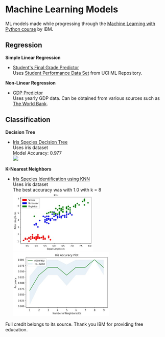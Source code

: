 # Machine Learning Models

ML models made while progressing through the <a href="https://cognitiveclass.ai/courses/machine-learning-with-python">Machine Learning with Python course</a> by IBM.

## Regression 
<b> Simple Linear Regression </b>
- <a href="/py/simple-linear-grades.py">Student's Final Grade Predictor</a>
<br>Uses <a href="https://archive.ics.uci.edu/ml/datasets/Student+Performance">
Student Performance Data Set</a> from UCI ML Repository.

<b> Non-Linear Regression </b>
- <a href="/py/non-linear-gdp.py">GDP Predictor</a>
<br>Uses yearly GDP data. Can be obtained from various sources such as <a href="https://data.worldbank.org/indicator/NY.GDP.MKTP.KD.ZG">The World Bank</a>.

## Classification
<b> Decision Tree </b>
- <a href="/decisiontree-iris.py">Iris Species Decision Tree</a>
<br>Uses iris dataset
<br>Model Accuracy: 0.977
<br><a href="/py/decisiontree-iris.py"><img src="/plot/decisiontree-iris.jpg" width="500"></a>

<b> K-Nearest Neighbors </b>
- <a href="/py/knn-iris.py">Iris Species Identification using KNN</a>
<br>Uses iris dataset
<br>The best accuracy was with 1.0 with k = 8
<br><a href="/py/knn-iris.py"><img src="/plot/knn-iris-scatter.jpg" width="250"></a>
<a href="/py/knn-iris.py"><img src="/plot/knn-iris-accuracy.jpg" width="300"></a>

Full credit belongs to its source. Thank you IBM for providing free education.
